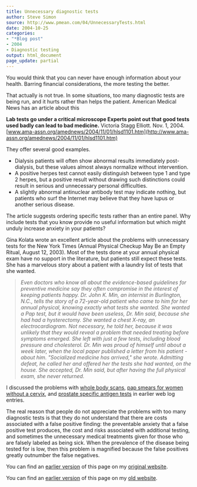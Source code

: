 ```yaml
---
title: Unnecessary diagnostic tests
author: Steve Simon
source: http://www.pmean.com/04/UnnecessaryTests.html
date: 2004-10-25
categories:
- "*Blog post"
- 2004
- Diagnostic testing
output: html_document
page_update: partial
---
```

You would think that you can never have enough information about your
health. Barring financial considerations, the more testing the better.

That actually is not true. In some situations, too many diagnostic tests
are being run, and it hurts rather than helps the patient. American
Medical News has an article about this

**Lab tests go under a critical microscope Experts point out that good
tests used badly can lead to bad medicine.** Victoria Stagg Elliott.
Nov. 1, 2004.
[www.ama-assn.org/amednews/2004/11/01/hlsd1101.htm](http://www.ama-assn.org/amednews/2004/11/01/hlsd1101.htm)

They offer several good examples.

-   Dialysis patients will often show abnormal results immediately
    post-dialysis, but these values almost always normalize without
    intervention.
-   A positive herpes test cannot easily distinguish between type 1 and
    type 2 herpes, but a positive result without drawing such
    distinctions could result in serious and unnecessary personal
    difficulties.
-   A slightly abnormal antinuclear antibody test may indicate nothing,
    but patients who surf the Internet may believe that they have lupus
    or another serious disease.

The article suggests ordering specific tests rather than an entire
panel. Why include tests that you know provide no useful information but
which might unduly increase anxiety in your patients?

Gina Kolata wrote an excellent article about the problems with
unnecessary tests for the New York Times (Annual Physical Checkup May Be
an Empty Ritual, August 12, 2003). Most of the tests done at your annual
physical exam have no support in the literature, but patients still
expect these tests. She has a marvelous story about a patient with a
laundry list of tests that she wanted.

> *Even doctors who know all about the evidence-based guidelines for
> preventive medicine say they often compromise in the interest of
> keeping patients happy. Dr. John K. Min, an internist in Burlington,
> N.C., tells the story of a 72-year-old patient who came to him for her
> annual physical, knowing exactly what tests she wanted. She wanted a
> Pap test, but it would have been useless, Dr. Min said, because she
> had had a hysterectomy. She wanted a chest X-ray, an
> electrocardiogram. Not necessary, he told her, because it was unlikely
> that they would reveal a problem that needed treating before symptoms
> emerged. She left with just a few tests, including blood pressure and
> cholesterol. Dr. Min was proud of himself until about a week later,
> when the local paper published a letter from his patient - about him.
> "Socialized medicine has arrived," she wrote. Admitting defeat, he
> called her and offered her the tests she had wanted, on the house. She
> accepted, Dr. Min said, but after having the full physical exam, she
> never returned.*

I discussed the problems with [whole body scans](FullBodyScan.html),
[pap smears for women without a cervix](PapSmear.html), and [prostate
specific antigen tests](psa.html) in earlier web log entries.

The real reason that people do not appreciate the problems with too many
diagnostic tests is that they do not understand that there are costs
associated with a false positive finding: the preventable anxiety that a
false positive test produces, the cost and risks associated with
additional testing, and sometimes the unnecessary medical treatments
given for those who are falsely labeled as being sick. When the
prevalence of the disease being tested for is low, then this problem is
magnified because the false positives greatly outnumber the false
negatives.

You can find an [earlier version](http://www.pmean.com/04/UnnecessaryTests.html) of this page on my [original website](http://www.pmean.com/original_site.html).

You can find an [earlier version][sim1] of this page on my [old website][sim2].

[sim1]: http://www.pmean.com/04/UnnecessaryTests.html
[sim2]: http://new.pmean.com/unnecessary-tests/
